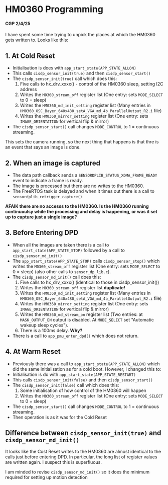 # HM0360 Programming
#### CGP 2/4/25

I have spent some time trying to unpick the places at which the HM0360 gets written to. Looks like this:

## 1. At Cold Reset

* Initialisation is does with `app_start_state(APP_STATE_ALLON)`
* This calls `cisdp_sensor_init(true)` and then `cisdp_sensor_start()`
* The `cisdp_sensor_init(true)` call which does this:
	1. Five calls to hx_drv_xxxx() - control of the HM0360 sleep, setting I2C address
	2. Writes the `M0360_stream_off` register list (One entry: sets `MODE_SELECT` to 0 = sleep)
	3. Writes the `HM0360_md_init_setting` register list (Many entries in `HM0360_OSC_Bayer_640x480_setA_VGA_md_4b_ParallelOutput_R2.i` file)
	4. Writes the `HM0360_mirror_setting` register list (One entry: sets `IMAGE_ORIENTATION` for vertical flip & mirror)
* The `cisdp_sensor_start()` call changes `MODE_CONTROL` to 1 = continuous streaming.

This sets the camera running, so the next thing that happens is that thre is an event that says an image is done.

## 2. When an image is captured

* The data path callback sends a `SENSORDPLIB_STATUS_XDMA_FRAME_READY` event to indicate a frame is ready.
* The image is processed but there are no writes to the HM0360.
* The FreeRTOS task is delayed and when it times out there is a call to `sensordplib_retrigger_capture()`

__AFAIK there are no accesss to the HM0360. Is the HM0360 running continuoulsy while the processing and delay
is happening, or was it set up to capture just a single image?__

## 3. Before Entering DPD

* When all the images are taken there is a call to `app_start_state(APP_STATE_STOP)`
followed by a call to `cisdp_sensor_md_init()`
* The `app_start_state(APP_STATE_STOP)` calls `cisdp_sensor_stop()` which 
writes the `M0360_stream_off` register list (One entry: sets `MODE_SELECT` to 0 = sleep) 
(also other calls to `sensor_dp_lib.c`).
* The `cisdp_sensor_md_init()` call does this:
	1. Five calls to hx_drv_xxxx() (identical to those in cisdp_sensor_init())
	2. Writes the `M0360_stream_off` register list __duplicate!__
	3. Writes the `HM0360_md_init_setting` register list (Many entries in `HM0360_OSC_Bayer_640x480_setA_VGA_md_4b_ParallelOutput_R2.i` file)
	4. Writes the `HM0360_mirror_setting` register list (One entry: sets `IMAGE_ORIENTATION` for vertical flip & mirror)
	4. Writes the `HM0360_md_stream_on` register list (Two entries: at `MASK_OUTPUT_EN` output is disabled. 
	At `MODE_SELECT` set "Automatic wakeup sleep cycles").
	5. There is a 100ms delay. __Why?__
* There is a call to `app_pmu_enter_dpd()` which does not return.

## 4. At Warm Reset

* Previously there was a call to `app_start_state(APP_STATE_ALLON)` which did the same initialisation as
for a cold boot. However, I changed this to:
* Initialisation is do with `app_start_state(APP_STATE_RESTART)`
* This calls `cisdp_sensor_init(false)` and then `cisdp_sensor_start()`
* The `cisdp_sensor_init(false)` call which does this:
	1. Some initialisation of how control of the HM0360 will happen
	2. Writes the `M0360_stream_off` register list (One entry: sets `MODE_SELECT` to 0 = sleep)
* The `cisdp_sensor_start()` call changes `MODE_CONTROL` to 1 = continuous streaming.
* Then operation is as it was for the Cold Reset

## Difference between `cisdp_sensor_init(true)` and `cisdp_sensor_md_init()`

It looks like the Cost Reset writes to the HM0360 are almost identical to the calls just before entering DPD.
In particular, the long list of register values are written again. I suspect this is superfluous.

I am minded to revise `cisdp_sensor_md_init()` so it does the minimum required for setting up motion detection 